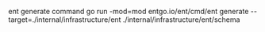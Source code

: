 ent generate command
go run -mod=mod entgo.io/ent/cmd/ent generate --target=./internal/infrastructure/ent ./internal/infrastructure/ent/schema
